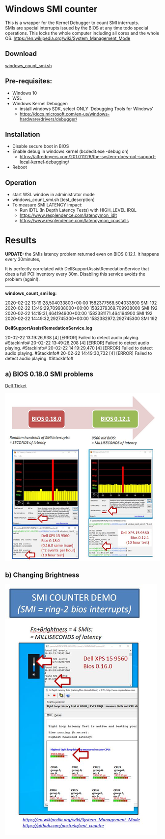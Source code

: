 # Windows SMI counter

This is a wrapper for the Kernel Debugger to count SMI interrupts.\
SMIs are special interrupts issued by the BIOS at any time todo special operations. This locks the whole computer including all cores and the whole OS.
https://en.wikipedia.org/wiki/System_Management_Mode

## Download

[windows_count_smi.sh](windows_count_smi.sh)


## Pre-requisites:

* Windows 10
* WSL
* Windows Kernel Debugger:
   * install windows SDK, select ONLY 'Debugging Tools for Windows'
   * https://docs.microsoft.com/en-us/windows-hardware/drivers/debugger/

## Installation

* Disable secure boot in BIOS
* Enable debug in windows kernel  (bcdedit.exe -debug on)
  * https://alfredmyers.com/2017/11/26/the-system-does-not-support-local-kernel-debugging/
* Reboot
  
## Operation

* start WSL window in administrator mode
* windows_count_smi.sh [test_descrption]
* To measure SMI LATENCY impact:
  * Run IDTL (In Depth Latency Tests) with HIGH_LEVEL IRQL
  * https://www.resplendence.com/latencymon_idlt
  * https://www.resplendence.com/latencymon_cpustalls
   

# Results


**UPDATE:** the SMIs latency problem returned even on BIOS 0.12.1. It happens every 30minutes,

It is perfectly correlated with DellSupportAssistRemedationService that does a full PCI inventory every 30m. Disabling this service avoids the problem (again!). 

----

**windows_count_smi log:**

2020-02-22 13:19:28,504033800+00:00 1582377568.504033800 SMI 192
2020-02-22 13:49:29,709938000+00:00 1582379369.709938000 SMI 192
2020-02-22 14:19:31,464194900+00:00 1582381171.464194900 SMI 192
2020-02-22 14:49:32,292745300+00:00 1582382972.292745300 SMI 192

**DellSupportAssistRemedationService.log**

20-02-22 13:19:26,938 [4] [ERROR] Failed to detect audio playing. #StackInfo#
20-02-22 13:49:28,208 [4] [ERROR] Failed to detect audio playing. #StackInfo#
20-02-22 14:19:29,470 [4] [ERROR] Failed to detect audio playing. #StackInfo#
20-02-22 14:49:30,732 [4] [ERROR] Failed to detect audio playing. #StackInfo#



## a) BIOS 0.18.0 SMI problems
[Dell Ticket](https://www.dell.com/community/XPS/Dell-XPS-15-9560-BIOS-0-18-0-causes-SECONDS-of-SMI-latency-not/td-p/7477967)
  
![dell_smi_heavy_problems](dell_smi_heavy_problems.jpg?raw=true "Dell SMI")

## b) Changing Brightness

![SMI measurer control](dell_smi_counter.jpg?raw=true "Dell SMI")



   
    

    
